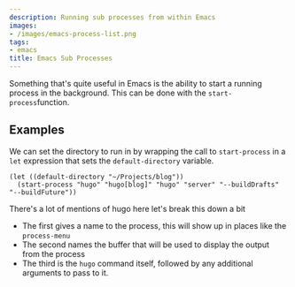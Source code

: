 ```yaml
---
description: Running sub processes from within Emacs
images:
- /images/emacs-process-list.png
tags:
- emacs
title: Emacs Sub Processes
---
```


Something that's quite useful in Emacs is the ability to start a running process
in the background. This can be done with the `start-process`function.


## Examples

We can set the directory to run in by wrapping the call to `start-process` in a
`let` expression that sets the `default-directory` variable.

``` elisp
(let ((default-directory "~/Projects/blog"))
  (start-process "hugo" "hugo[blog]" "hugo" "server" "--buildDrafts" "--buildFuture"))
```

There's a lot of mentions of hugo here let's break this down a bit

- The first gives a name to the process, this will show up in places like the
  `process-menu`
- The second names the buffer that will be used to display the output from the
  process
- The third is the `hugo` command itself, followed by any additional arguments
  to pass to it.
